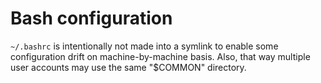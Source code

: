 # Bash configuration

`~/.bashrc` is intentionally not made into a symlink to enable some
configuration drift on machine-by-machine basis. Also, that way multiple user
accounts may use the same "$COMMON" directory.
